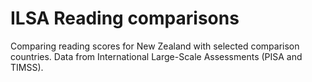 # ILSA Reading comparisons
Comparing reading scores for New Zealand with selected comparison countries. 
Data from International Large-Scale Assessments (PISA and TIMSS).
